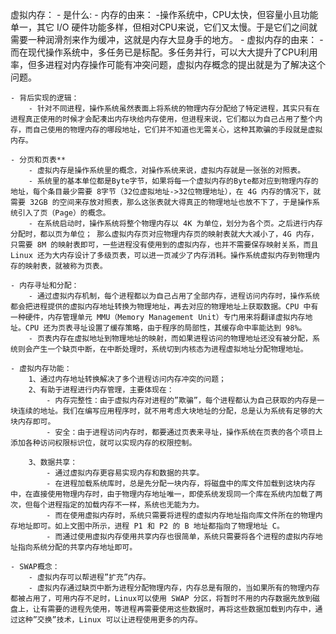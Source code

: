 虚拟内存：
    - 是什么:
        - 内存的由来：
            -操作系统中，CPU太快，但容量小且功能单一，其它 I/O 硬件功能多样，但相对CPU来说，它们又太慢。于是它们之间就需要一种润滑剂来作为缓冲，这就是内存大显身手的地方。
        - 虚拟内存的由来：
            - 而在现代操作系统中，多任务已是标配。多任务并行，可以大大提升了CPU利用率，但多进程对内存操作可能有冲突问题，虚拟内存概念的提出就是为了解决这个问题。 
    
    - 背后实现的逻辑：
        - 针对不同进程，操作系统虽然表面上将系统的物理内存分配给了特定进程，其实只有在进程真正使用的时候才会配凑出内存块给内存使用，但进程来说，它们都以为自己占用了整个内存，而自己使用的物理内存的哪段地址，它们并不知道也无需关心，这种其欺骗的手段就是虚拟内存。
    
    - 分页和页表**
        - 虚拟内存是操作系统里的概念，对操作系统来说，虚拟内存就是一张张的对照表。
        - 系统里的基本单位都是Byte字节，如果将每一个虚拟内存的Byte都对应到物理内存的地址，每个条目最少需要 8字节（32位虚拟地址->32位物理地址），在 4G 内存的情况下，就需要 32GB 的空间来存放对照表，那么这张表就大得真正的物理地址也放不下了，于是操作系统引入了页（Page）的概念。
        - 在系统启动时，操作系统将整个物理内存以 4K 为单位，划分为各个页。之后进行内存分配时，都以页为单位； 那么虚拟内存页对应物理内存页的映射表就大大减小了，4G 内存，只需要 8M 的映射表即可，一些进程没有使用到的虚拟内存，也并不需要保存映射关系，而且Linux 还为大内存设计了多级页表，可以进一页减少了内存消耗。操作系统虚拟内存到物理内存的映射表，就被称为页表。
    
    - 内存寻址和分配：
        - 通过虚拟内存机制，每个进程都以为自己占用了全部内存，进程访问内存时，操作系统都会把进程提供的虚拟内存地址转换为物理地址，再去对应的物理地址上获取数据。CPU 中有一种硬件，内存管理单元 MMU（Memory Management Unit）专门用来将翻译虚拟内存地址。CPU 还为页表寻址设置了缓存策略，由于程序的局部性，其缓存命中率能达到 98%。
        - 页表内存在虚拟地址到物理地址的映射，而如果进程访问的物理地址还没有被分配，系统则会产生一个缺页中断，在中断处理时，系统切到内核态为进程虚拟地址分配物理地址。

    - 虚拟内存功能：
        1、通过内存地址转换解决了多个进程访问内存冲突的问题；
        2、有助于进程进行内存管理，主要体现在：
            - 内存完整性：由于虚拟内存对进程的”欺骗”，每个进程都认为自己获取的内存是一块连续的地址。我们在编写应用程序时，就不用考虑大块地址的分配，总是认为系统有足够的大块内存即可。
            - 安全：由于进程访问内存时，都要通过页表来寻址，操作系统在页表的各个项目上添加各种访问权限标识位，就可以实现内存的权限控制。

        3、数据共享：
            - 通过虚拟内存更容易实现内存和数据的共享。
            - 在进程加载系统库时，总是先分配一块内存，将磁盘中的库文件加载到这块内存中，在直接使用物理内存时，由于物理内存地址唯一，即使系统发现同一个库在系统内加载了两次，但每个进程指定的加载内存不一样，系统也无能为力。
            - 而在使用虚拟内存时，系统只需要将进程的虚拟内存地址指向库文件所在的物理内存地址即可。如上文图中所示，进程 P1 和 P2 的 B 地址都指向了物理地址 C。
            - 而通过使用虚拟内存使用共享内存也很简单，系统只需要将各个进程的虚拟内存地址指向系统分配的共享内存地址即可。
    
    - SWAP概念：
        - 虚拟内存可以帮进程”扩充”内存。
        - 虚拟内存通过缺页中断为进程分配物理内存，内存总是有限的，当如果所有的物理内存都被占用了，可用内存不足时，Linux可以使用 SWAP 分区，将暂时不用的内存数据先放到磁盘上，让有需要的进程先使用，等进程再需要使用这些数据时，再将这些数据加载到内存中，通过这种”交换”技术，Linux 可以让进程使用更多的内存。